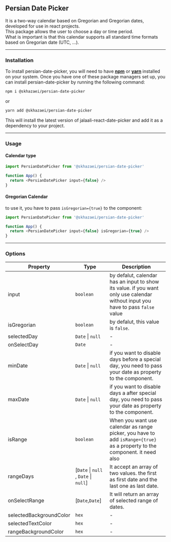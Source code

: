 ## Persian Date Picker

It is a two-way calendar based on Gregorian and Gregorian dates, developed for use in react projects.  
This package allows the user to choose a day or time period.  
What is important is that this calendar supports all standard time formats based on Gregorian date (UTC, ...).

---

### Installation

To install persian-date-picker, you will need to have [**npm**](https://npmjs.com/) or [**yarn**](https://yarnpkg.com/) installed on your system. Once you have one of these package managers set up, you can install persian-date-picker by running the following command:

```bash
npm i @skhazaei/persian-date-picker
```

or

```bash
yarn add @skhazaei/persian-date-picker
```

This will install the latest version of jalaali-react-date-picker and add it as a dependency to your project.

---

### Usage

#### Calendar type

```typescript
import PersianDatePicker from '@skhazaei/persian-date-picker'

function App() {
  return <PersianDatePicker input={false} />
}
```

#### Gregorian Calendar

to use it, you have to pass `isGregorian={true}` to the component:

```typescript
import PersianDatePicker from '@skhazaei/persian-date-picker'

function App() {
  return <PersianDatePicker input={false} isGregorian={true} />
}
```

---

### Options

| Property      | Type                                                     | Description |
| --------------| -------------------------------------------------------- | --------------------------------------------------------------------------------------- |
| input         | `boolean`                                                | by defalut, calendar has an input to show its value. if you want only use calendar without input you have to pass `false` value |
| isGregorian   | `boolean`                                                | by defalut, this value is `false`. |
| selectedDay   | `Date` \| `null`                                | \- |
| onSelectDay   | `Date`                                                   | \- |
| minDate       | `Date` \| `null`                                | if you want to disable days before a special day, you need to pass your date as property to the component. |
| maxDate       | `Date` \| `null`                                | if you want to disable days a after special day, you need to pass your date as property to the component. |
| isRange       | `boolean`                                                | When you want use calendar as range picker, you have to add `isRange={true}` as a property to the component. it need also  |
| rangeDays     | [`Date` \| `null` , `Date` \| `null`]  | It accept an array of two values. the first as first date and the last one as last date. |
| onSelectRange | [`Date`,`Date`]                                        | It will return an array of selected range of dates. |
| selectedBackgroundColor | `hex`                                       | \- |
| selectedTextColor | `hex`                                       | \- |
| rangeBackgroundColor | `hex`                                       | \- |
